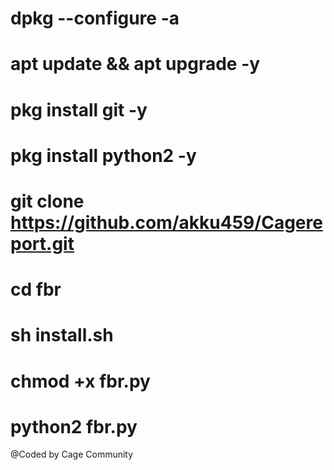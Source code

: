 # dpkg --configure -a
# apt update && apt upgrade -y 
# pkg install git -y 
# pkg install python2 -y 
# git clone https://github.com/akku459/Cagereport.git
# cd fbr
# sh install.sh
# chmod +x fbr.py
# python2 fbr.py

@Coded by Cage Community

